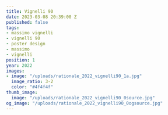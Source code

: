 ```yaml
---
title: Vignelli 90
date: 2023-03-08 20:39:00 Z
published: false
tags:
- massimo vignelli
- vignelli 90
- poster design
- massimo
- vignelli
position: 1
year: 2022
images:
- image: "/uploads/rationale_2022_vignelli90_1a.jpg"
  image_ratio: 3-2
  color: "#4f4f4f"
thumb_image:
  image: "/uploads/rationale_2022_vignelli90_0source.jpg"
og_image: "/uploads/rationale_2022_vignelli90_0ogsource.jpg"
---
```


